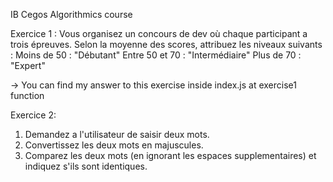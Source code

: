 IB Cegos Algorithmics course

Exercice  1 :
Vous organisez un concours de dev où chaque participant a trois épreuves. Selon la moyenne des
scores, attribuez les niveaux suivants :
Moins de 50 : "Débutant"
Entre 50 et 70 : "Intermédiaire"
Plus de 70 : "Expert"

-> You can find my answer to this exercise inside index.js at exercise1 function

Exercice 2:
1. Demandez a l'utilisateur de saisir deux mots.
2. Convertissez les deux mots en majuscules.
3. Comparez les deux mots (en ignorant les espaces supplementaires) et indiquez s'ils sont
identiques.
